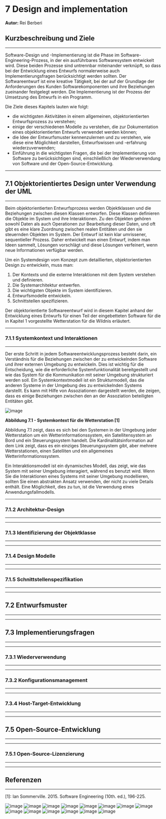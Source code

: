# 7 Design and implementation

**Autor:** Rei Berberi

## Kurzbeschreibung und Ziele

---

Software-Design und -Implementierung ist die Phase im Software-Engineering-Prozess, in der ein ausführbares Softwaresystem entwickelt wird. Diese beiden Prozesse sind untrennbar miteinander verknüpft, so dass bei der Entwicklung eines Entwurfs normalerweise auch Implementierungsfragen berücksichtigt werden sollten.
Der Softwareentwurf ist eine kreative Tätigkeit, bei der auf der Grundlage der Anforderungen des Kunden Softwarekomponenten und ihre Beziehungen zueinander festgelegt werden. Die Implementierung ist der Prozess der Umsetzung des Entwurfs in ein Programm.

Die Ziele dieses Kapitels lauten wie folgt:

- die wichtigsten Aktivitäten in einem allgemeinen, objektorientierten Entwurfsprozess zu verstehen;
- einige der verschiedenen Modelle zu verstehen, die zur Dokumentation eines objektorientierten Entwurfs verwendet werden können;
- die Idee der Entwurfsmuster kennenzulernen und zu verstehen, wie diese eine Möglichkeit darstellen, Entwurfswissen und -erfahrung wiederzuverwenden;
- Einführung in die wichtigsten Fragen, die bei der Implementierung von Software zu berücksichtigen sind, einschließlich der Wiederverwendung von Software und der Open-Source-Entwicklung.

---

## 7.1 Objektorientiertes Design unter Verwendung der UML

---

Beim objektorientierten Entwurfsprozess werden Objektklassen und die Beziehungen zwischen diesen Klassen entworfen. Diese Klassen definieren die Objekte im System und ihre Interaktionen. Zu den Objekten gehören sowohl Daten als auch Operationen zur Bearbeitung dieser Daten, und oft gibt es eine klare Zuordnung zwischen realen Entitäten und den sie steuernden Objekten im System.
Der Entwurf ist kein klar umrissener, sequentieller Prozess. Daher entwickelt man einen Entwurf, indem man Ideen sammelt, Lösungen vorschlägt und diese Lösungen verfeinert, wenn neue Informationen verfügbar werden.

Um ein Systemdesign vom Konzept zum detaillierten, objektorientierten Design zu entwickeln, muss man:

1. Der Kontexts und die externe Interaktionen mit dem System verstehen und definieren.
2. Die Systemarchitektur entwerfen.
3. Die wichtigsten Objekte im System identifizieren.
4. Entwurfsmodelle entwickeln.
5. Schnittstellen spezifizieren.

Der objektorientierte Softwareentwurf wird in diesem Kapitel anhand der Entwicklung eines Entwurfs für einen Teil der eingebetteten Software für die in Kapitel 1 vorgestellte Wetterstation für die Wildnis erläutert.

---

### 7.1.1 Systemkontext und Interaktionen

---

Der erste Schritt in jedem Softwareentwicklungsprozess besteht darin, ein Verständnis für die Beziehungen zwischen der zu entwickelnden Software und ihrer externen Umgebung zu entwickeln. Dies ist wichtig für die Entscheidung, wie die erforderliche Systemfunktionalität bereitgestellt und wie das System für die Kommunikation mit seiner Umgebung strukturiert werden soll.
Ein Systemkontextmodell ist ein Strukturmodell, das die anderen Systeme in der Umgebung des zu entwickelnden Systems darstellt. Es kann mit Hilfe von Assoziationen dargestellt werden, die zeigen, dass es einige Beziehungen zwischen den an der Assoziation beteiligten Entitäten gibt.

![image](https://user-images.githubusercontent.com/58107983/163242011-39596cc7-e94c-4597-b1d8-af4ff9fcd91a.png)

**Abbildung 7.1 - Systemkontext für die Wetterstation [1]**

Abbildung 7.1 zeigt, dass es sich bei den Systemen in der Umgebung jeder Wetterstation um ein Wetterinformationssystem, ein Satellitensystem an Bord und ein Steuerungssystem handelt. Die Kardinalitätsinformation auf dem Link zeigt, dass es ein einziges Steuerungssystem gibt, aber mehrere Wetterstationen, einen Satelliten und ein allgemeines Wetterinformationssystem.

Ein Interaktionsmodell ist ein dynamisches Modell, das zeigt, wie das System mit seiner Umgebung interagiert, während es benutzt wird. Wenn Sie die Interaktionen eines Systems mit seiner Umgebung modellieren, sollten Sie einen abstrakten Ansatz verwenden, der nicht zu viele Details enthält. Eine Möglichkeit, dies zu tun, ist die Verwendung eines Anwendungsfallmodells.

---

### 7.1.2 Architektur-Design

---

---

### 7.1.3 Identifizierung der Objektklasse

---

---

### 7.1.4 Design Modelle

---

---

### 7.1.5 Schnittstellenspezifikation

---

---

## 7.2 Entwurfsmuster

---

---

## 7.3 Implementierungsfragen

---

---

### 7.3.1 Wiederverwendung

---

---

### 7.3.2 Konfigurationsmanagement

---

---

### 7.3.4 Host-Target-Entwicklung

---

---

## 7.5 Open-Source-Entwicklung

---

---

### 7.5.1 Open-Source-Lizenzierung

---

---

## Referenzen

---

[1]: Ian Sommerville. 2015. Software Engineering (10th. ed.), 196-225.

![image](https://user-images.githubusercontent.com/58107983/167260952-33113a41-efbb-4ecf-9ed7-aaf0449971c5.png)
![image](https://user-images.githubusercontent.com/58107983/167261006-3bcb06c2-f2df-4f56-8259-6cce6eef5d39.png)
![image](https://user-images.githubusercontent.com/58107983/167260961-bd27bd0a-eef7-4bb0-8979-f5953966f02b.png)
![image](https://user-images.githubusercontent.com/58107983/167260966-c8b2549f-f164-4b03-b35e-c87295d3db54.png)
![image](https://user-images.githubusercontent.com/58107983/167260979-2b0e13db-d152-4698-a0ea-681149526471.png)
![image](https://user-images.githubusercontent.com/58107983/167260983-5dab512d-16b4-4275-89c4-4aafdc563604.png)
![image](https://user-images.githubusercontent.com/58107983/167260989-3e6e1b02-a50a-4db3-96ec-61b8c4aaf3c9.png)
![image](https://user-images.githubusercontent.com/58107983/167260995-d55d1125-5ebb-4ce7-abd0-89662f020f09.png)
![image](https://user-images.githubusercontent.com/58107983/167261020-b065123f-ed61-4d23-acf2-a28c5ce24816.png)
![image](https://user-images.githubusercontent.com/58107983/167261025-e16fee4b-53f7-4f1d-a644-16c99f16ff6e.png)
![image](https://user-images.githubusercontent.com/58107983/167261038-bef996e9-c935-4e6f-8079-a6289987b3b6.png)
![image](https://user-images.githubusercontent.com/58107983/167261084-9ae5488e-bb6c-405f-8677-79ef6cc1cde8.png)
![image](https://user-images.githubusercontent.com/58107983/167261103-e27572f4-b05a-4173-abf9-c858156e4626.png)
![image](https://user-images.githubusercontent.com/58107983/167261113-09b289ba-fdad-45fe-aae6-df37b275df4d.png)






